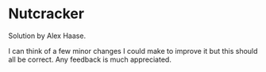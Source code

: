 # Nutcracker
Solution by Alex Haase.

I can think of a few minor changes I could make to improve it but this should all be correct. Any feedback is much appreciated.
